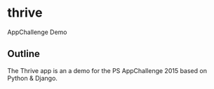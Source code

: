 # thrive
AppChallenge Demo

## Outline
The Thrive app is an a demo for the PS AppChallenge 2015 based on Python & Django.
